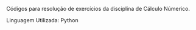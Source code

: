 Códigos para resolução de exercícios da disciplina de Cálculo Númerico.

Linguagem Utilizada: Python
